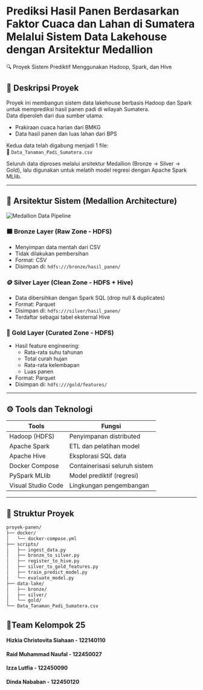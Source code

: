 
# Prediksi Hasil Panen Berdasarkan Faktor Cuaca dan Lahan di Sumatera Melalui Sistem Data Lakehouse dengan Arsitektur Medallion
🔍 Proyek Sistem Prediktif Menggunakan Hadoop, Spark, dan Hive

## 📘 Deskripsi Proyek
Proyek ini membangun sistem data lakehouse berbasis Hadoop dan Spark untuk memprediksi hasil panen padi di wilayah Sumatera.  
Data diperoleh dari dua sumber utama:

- Prakiraan cuaca harian dari BMKG  
- Data hasil panen dan luas lahan dari BPS  

Kedua data telah digabung menjadi 1 file:  
📂 `Data_Tanaman_Padi_Sumatera.csv`

Seluruh data diproses melalui arsitektur Medallion (Bronze → Silver → Gold), lalu digunakan untuk melatih model regresi dengan Apache Spark MLlib.

---

## 🧱 Arsitektur Sistem (Medallion Architecture)

![Medallion Data Pipeline](https://github.com/user-attachments/assets/a6773297-84d5-41c3-bed7-1c83a986d4bd)
### 🟫 Bronze Layer (Raw Zone - HDFS)
- Menyimpan data mentah dari CSV
- Tidak dilakukan pembersihan
- Format: CSV
- Disimpan di: `hdfs:///bronze/hasil_panen/`

### 🪙 Silver Layer (Clean Zone - HDFS + Hive)
- Data dibersihkan dengan Spark SQL (drop null & duplicates)
- Format: Parquet
- Disimpan di: `hdfs:///silver/hasil_panen/`
- Terdaftar sebagai tabel eksternal Hive

### 🏅 Gold Layer (Curated Zone - HDFS)
- Hasil feature engineering:
  - Rata-rata suhu tahunan
  - Total curah hujan
  - Rata-rata kelembapan
  - Luas panen
- Format: Parquet
- Disimpan di: `hdfs:///gold/features/`

---

## ⚙️ Tools dan Teknologi

| Tools             | Fungsi                                      |
|-------------------|---------------------------------------------|
| Hadoop (HDFS)     | Penyimpanan distributed                     |
| Apache Spark      | ETL dan pelatihan model                     |
| Apache Hive       | Eksplorasi SQL data                         |
| Docker Compose    | Containerisasi seluruh sistem               |
| PySpark MLlib     | Model prediktif (regresi)                   |
| Visual Studio Code| Lingkungan pengembangan                     |

---

## 📁 Struktur Proyek

```bash
proyek-panen/
├── docker/
│   └── docker-compose.yml
├── scripts/
│   ├── ingest_data.py
│   ├── bronze_to_silver.py
│   ├── register_to_hive.py
│   ├── silver_to_gold_features.py
│   ├── train_predict_model.py
│   └── evaluate_model.py
├── data-lake/
│   ├── bronze/
│   ├── silver/
│   └── gold/
└── Data_Tanaman_Padi_Sumatera.csv
```

## 👯Team Kelompok 25
#### Hizkia Christovita Siahaan - 122140110
#### Raid Muhammad Naufal - 122450027
#### Izza Lutfia - 122450090
#### Dinda Nababan - 122450120

